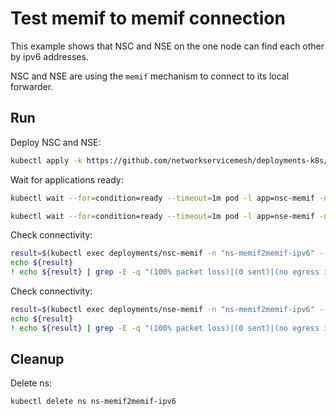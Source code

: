 # Test memif to memif connection

This example shows that NSC and NSE on the one node can find each other by ipv6 addresses.

NSC and NSE are using the `memif` mechanism to connect to its local forwarder.

## Run

Deploy NSC and NSE:
```bash
kubectl apply -k https://github.com/networkservicemesh/deployments-k8s/examples/features/ipv6/Memif2Memif_ipv6?ref=5f029298fd53fbf5238bf6a47284357757f20812
```

Wait for applications ready:
```bash
kubectl wait --for=condition=ready --timeout=1m pod -l app=nsc-memif -n ns-memif2memif-ipv6
```
```bash
kubectl wait --for=condition=ready --timeout=1m pod -l app=nse-memif -n ns-memif2memif-ipv6
```

Check connectivity:
```bash
result=$(kubectl exec deployments/nsc-memif -n "ns-memif2memif-ipv6" -- vppctl ping ipv6 2001:db8:: repeat 4)
echo ${result}
! echo ${result} | grep -E -q "(100% packet loss)|(0 sent)|(no egress interface)"
```

Check connectivity:
```bash
result=$(kubectl exec deployments/nse-memif -n "ns-memif2memif-ipv6" -- vppctl ping ipv6 2001:db8::1 repeat 4)
echo ${result}
! echo ${result} | grep -E -q "(100% packet loss)|(0 sent)|(no egress interface)"
```

## Cleanup

Delete ns:
```bash
kubectl delete ns ns-memif2memif-ipv6
```
